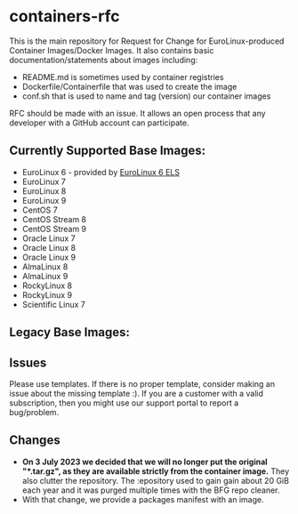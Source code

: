 # containers-rfc

This is the main repository for Request for Change for EuroLinux-produced Container
Images/Docker Images. It also contains basic documentation/statements about images including:

- README.md is sometimes used by container registries
- Dockerfile/Containerfile that was used to create the image
- conf.sh that is used to name and tag (version) our container images

RFC should be made with an issue. It allows an open process that any developer
with a GitHub account can participate.

## Currently Supported Base Images:

- EuroLinux 6 - provided by [EuroLinux 6 ELS](https://en.euro-linux.com/eurolinux/euroels/)
- EuroLinux 7 
- EuroLinux 8
- EuroLinux 9
- CentOS 7
- CentOS Stream 8
- CentOS Stream 9
- Oracle Linux 7
- Oracle Linux 8
- Oracle Linux 9
- AlmaLinux 8
- AlmaLinux 9
- RockyLinux 8
- RockyLinux 9
- Scientific Linux 7

## Legacy Base Images:

## Issues
Please use templates. If there is no proper template,  consider making an issue about the missing template :).
If you are a customer with a valid subscription, then you might use our support portal to report a bug/problem.

## Changes

- **On 3 July 2023 we decided that we will no longer put the original "*.tar.gz", as
  they are available strictly from the container image.** They also clutter the
  repository. The :epository used to gain gain about 20 GiB each year and it was purged
  multiple times with the BFG repo cleaner.
- With that change, we provide a packages manifest with an image.
